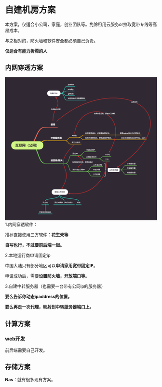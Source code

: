 # 自建机房方案

本方案，仅适合小公司，家庭，创业团队等。免除租用云服务or拉取宽带专线等高昂成本。

与之相对的，防火墙和软件安全都必须自己负责。

**仅适合有能力折腾的人**

## 内网穿透方案

![互联网（公网）](readme.assets/%E4%BA%92%E8%81%94%E7%BD%91%EF%BC%88%E5%85%AC%E7%BD%91%EF%BC%89.png)1.内网穿透软件：

推荐直接使用三方软件：**花生壳等**

**自写也行，不过要前后端一起。**



2.本地运行商申请固定ip

中国大陆只有部分地区可以**申请家用宽带固定IP**。

申请成功后，需要**设置防火墙，开放端口等**。



3.自建中转服务器（也需要一台带有公网ip的服务器）

**要么告诉你动态ipaddress的位置。**

**要么再走一次代理，映射到中转服务器端口上。**



## 计算方案

### web开发

前后端需要自己开发。

## 存储方案

 **Nas**：就有很多现有方案。